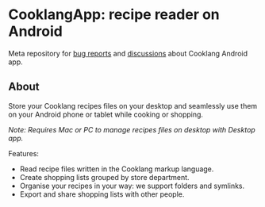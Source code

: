 # CooklangApp: recipe reader on Android

Meta repository for [bug reports](https://github.com/cooklang/cooklang-app-android/issues) and [discussions](https://github.com/cooklang/cooklang-app-android/discussions) about Cooklang Android app.

## About

Store your Cooklang recipes files on your desktop and seamlessly use them on your Android phone or tablet while cooking or shopping.

_Note: Requires Mac or PC to manage recipes files on desktop with Desktop app._

Features:

* Read recipe files written in the Cooklang markup language.
* Create shopping lists grouped by store department.
* Organise your recipes in your way: we support folders and symlinks.
* Export and share shopping lists with other people.
